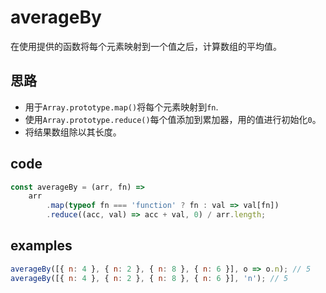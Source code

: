 # averageBy

在使用提供的函数将每个元素映射到一个值之后，计算数组的平均值。

## 思路

- 用于`Array.prototype.map()`将每个元素映射到`fn`.
- 使用`Array.prototype.reduce()`每个值添加到累加器，用的值进行初始化`0`。
- 将结果数组除以其长度。

## code
```javascript
const averageBy = (arr, fn) => 
    arr
        .map(typeof fn === 'function' ? fn : val => val[fn])
        .reduce((acc, val) => acc + val, 0) / arr.length;
```

## examples
```javascript
averageBy([{ n: 4 }, { n: 2 }, { n: 8 }, { n: 6 }], o => o.n); // 5
averageBy([{ n: 4 }, { n: 2 }, { n: 8 }, { n: 6 }], 'n'); // 5
```